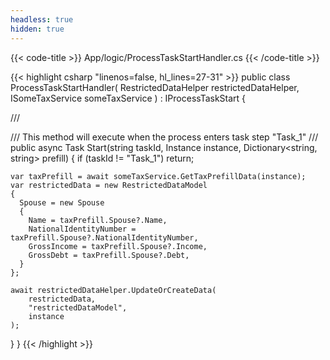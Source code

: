 ```yaml
---
headless: true
hidden: true
---
```


{{< code-title >}}
App/logic/ProcessTaskStartHandler.cs
{{< /code-title >}}

{{< highlight csharp "linenos=false, hl_lines=27-31" >}}
public class ProcessTaskStartHandler(
  RestrictedDataHelper restrictedDataHelper,
  ISomeTaxService someTaxService
) : IProcessTaskStart
{

  /// <summary>
  /// This method will execute when the process enters task step "Task_1"
  /// </summary>
  public async Task Start(string taskId, Instance instance, Dictionary<string, string> prefill)
  {
    if (taskId != "Task_1")
      return;

    var taxPrefill = await someTaxService.GetTaxPrefillData(instance);
    var restrictedData = new RestrictedDataModel
    {
      Spouse = new Spouse
      {
        Name = taxPrefill.Spouse?.Name,
        NationalIdentityNumber = taxPrefill.Spouse?.NationalIdentityNumber,
        GrossIncome = taxPrefill.Spouse?.Income,
        GrossDebt = taxPrefill.Spouse?.Debt,
      }
    };

    await restrictedDataHelper.UpdateOrCreateData(
        restrictedData,
        "restrictedDataModel",
        instance
    );
  }
}
{{< /highlight >}}